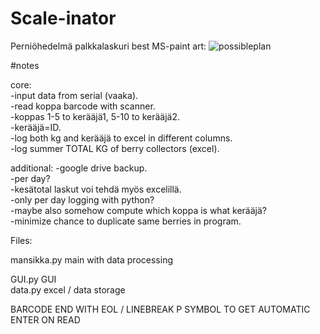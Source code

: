 # Scale-inator
Perniöhedelmä palkkalaskuri
best MS-paint art:
![possibleplan](https://user-images.githubusercontent.com/46355010/123144712-a7aec900-d464-11eb-9ec2-39262f5c3c75.png)

#notes

core:  
-input data from serial (vaaka).  
-read koppa barcode with scanner.  
-koppas 1-5 to kerääjä1, 5-10 to kerääjä2.  
-kerääjä=ID.  
-log both kg and kerääjä to excel in different columns.  
-log summer TOTAL KG of berry collectors (excel).  

additional:
-google drive backup.  
-per day?  
-kesätotal laskut voi tehdä myös excelillä.  
-only per day logging with python?  
-maybe also somehow compute which koppa is what kerääjä?  
-minimize chance to duplicate same berries in program.  


Files:

mansikka.py main with data processing  

GUI.py GUI  
data.py excel / data storage  


BARCODE END WITH EOL / LINEBREAK P SYMBOL TO GET AUTOMATIC ENTER ON READ
